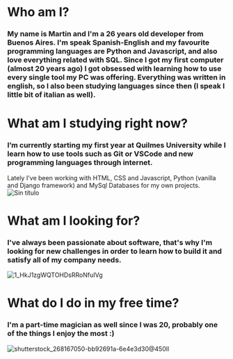 # Who am I?
 ### My name is Martin and I'm a 26 years old developer from Buenos Aires. I'm speak Spanish-English and my favourite programming languages are Python and Javascript, and also love everything related with SQL. Since I got my first computer (almost 20 years ago) I got obsessed with learning how to use every single tool my PC was offering. Everything was written in english, so I also been studying languages since then (I speak I little bit of italian as well).

# What am I studying right now?
 ### I’m currently starting my first year at Quilmes University while I learn how to use tools such as Git or VSCode and new programming languages through internet.
 Lately I've been working with HTML, CSS and Javascript, Python (vanilla and Django framework) and MySql Databases for my own projects.
 ![Sin título](https://user-images.githubusercontent.com/118783310/219520581-cbd42990-c95b-41a1-ba81-9feaa1a618d3.png)

# What am I looking for?
 ### I've always been passionate about software, that's why I'm looking for new challenges in order to learn how to build it and satisfy all of my company needs. 
![1_HkJ1zgWQTOHDsRRoNfuIVg](https://user-images.githubusercontent.com/118783310/219518081-03653c49-075b-42a5-8871-20685869211d.gif)

# What do I do in my free time?
 ### I'm a part-time magician as well since I was 20, probably one of the things I enjoy the most :)
![shutterstock_268167050-bb92691a-6e4e3d30@450ll](https://user-images.githubusercontent.com/118783310/219522916-17ce279d-d94d-4acd-8626-6813e3c47fab.jpg)






